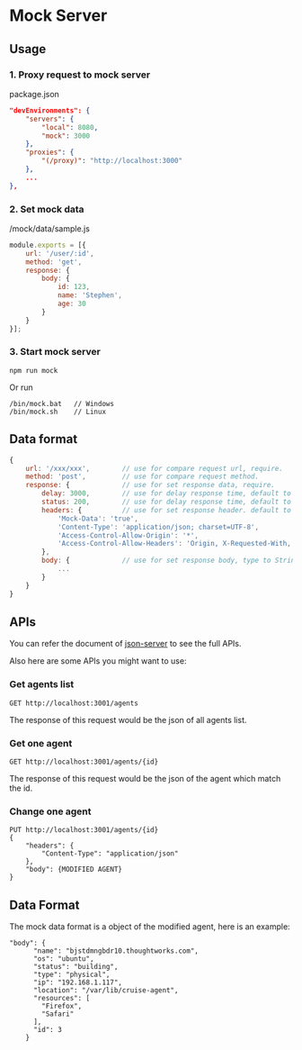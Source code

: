 # Mock Server

## Usage
### 1. Proxy request to mock server
package.json
```json
"devEnvironments": {
    "servers": {
		"local": 8080,
      	"mock": 3000
    },
    "proxies": {
    	"(/proxy)": "http://localhost:3000"
    },
	...
},
```

### 2. Set mock data
/mock/data/sample.js
```js
module.exports = [{
	url: '/user/:id',
  	method: 'get',
  	response: {
      	body: {
			id: 123,
			name: 'Stephen',
			age: 30
		}
	}
}];
```

### 3. Start mock server
```
npm run mock
```
Or run 
```
/bin/mock.bat	// Windows
/bin/mock.sh	// Linux
```


## Data format
```js
{ 
	url: '/xxx/xxx',		// use for compare request url, require.
  	method: 'post',			// use for compare request method.
  	response: {				// use for set response data, require.
    	delay: 3000,		// use for delay response time, default to 0.
    	status: 200,		// use for delay response time, default to 200.
      	headers: {			// use for set response header. default to below.
			'Mock-Data': 'true',
			'Content-Type': 'application/json; charset=UTF-8',
			'Access-Control-Allow-Origin': '*',
			'Access-Control-Allow-Headers': 'Origin, X-Requested-With, Content-Type, Accept'
      	},
      	body: {				// use for set response body, type to String means this is a file path and root path is "/mock/files/", you can change it in /mock/settings.js file.
			...
		}
	}
}
```


## APIs

You can refer the document of [json-server](https://github.com/typicode/json-server) to see the full APIs. 

Also here are some APIs you might want to use:

### Get agents list

```
GET http://localhost:3001/agents
```

The response of this request would be the json of all agents list.

### Get one agent

```
GET http://localhost:3001/agents/{id}
```

The response of this request would be the json of the agent which match the id.

### Change one agent

```
PUT http://localhost:3001/agents/{id}
{
    "headers": {
        "Content-Type": "application/json"
    },
    "body": {MODIFIED AGENT}
}
```

## Data Format
The mock data format is a object of the modified agent, here is an example:
```
"body": {
      "name": "bjstdmngbdr10.thoughtworks.com",
      "os": "ubuntu",
      "status": "building",
      "type": "physical",
      "ip": "192.168.1.117",
      "location": "/var/lib/cruise-agent",
      "resources": [
        "Firefox",
        "Safari"
      ],
      "id": 3
    }
```